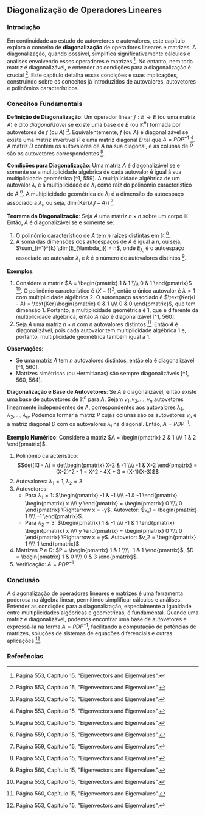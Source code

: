 ## Diagonalização de Operadores Lineares

### Introdução
Em continuidade ao estudo de autovetores e autovalores, este capítulo explora o conceito de **diagonalização** de operadores lineares e matrizes. A diagonalização, quando possível, simplifica significativamente cálculos e análises envolvendo esses operadores e matrizes [^1]. No entanto, nem toda matriz é diagonalizável, e entender as condições para a diagonalização é crucial [^1]. Este capítulo detalha essas condições e suas implicações, construindo sobre os conceitos já introduzidos de autovalores, autovetores e polinômios característicos.

### Conceitos Fundamentais

**Definição de Diagonalização**: Um operador linear $f: E \rightarrow E$ (ou uma matriz $A$) é dito *diagonalizável* se existe uma base de $E$ (ou $\mathbb{K}^n$) formada por autovetores de $f$ (ou $A$) [^1]. Equivalentemente, $f$ (ou $A$) é diagonalizável se existe uma matriz invertível $P$ e uma matriz diagonal $D$ tal que $A = PDP^{-1}$ [^1]. A matriz $D$ contém os autovalores de $A$ na sua diagonal, e as colunas de $P$ são os autovetores correspondentes [^1].

**Condições para Diagonalização**: Uma matriz $A$ é diagonalizável se e somente se a multiplicidade algébrica de cada autovalor é igual à sua multiplicidade geométrica [^1, 559]. A multiplicidade algébrica de um autovalor $\lambda_i$ é a multiplicidade de $\lambda_i$ como raiz do polinômio característico de $A$ [^559]. A multiplicidade geométrica de $\lambda_i$ é a dimensão do autoespaço associado a $\lambda_i$, ou seja, $\dim(\text{Ker}(\lambda_i I - A))$ [^559].

**Teorema da Diagonalização**: Seja $A$ uma matriz $n \times n$ sobre um corpo $\mathbb{K}$. Então, $A$ é diagonalizável se e somente se:
1. O polinômio característico de $A$ tem $n$ raízes distintas em $\mathbb{K}$ [^1].
2. A soma das dimensões dos autoespaços de $A$ é igual a $n$, ou seja, $\sum_{i=1}^{k} \dim(E_{\lambda_i}) = n$, onde $E_{\lambda_i}$ é o autoespaço associado ao autovalor $\lambda_i$ e $k$ é o número de autovalores distintos [^560].

**Exemplos**:

1.  Considere a matriz $A = \begin{pmatrix} 1 & 1 \\\\ 0 & 1 \end{pmatrix}$ [^1]. O polinômio característico é $(X-1)^2$, então o único autovalor é $\lambda = 1$ com multiplicidade algébrica 2. O autoespaço associado é $\text{Ker}(I - A) = \text{Ker}\begin{pmatrix} 0 & 1 \\\\ 0 & 0 \end{pmatrix}$, que tem dimensão 1. Portanto, a multiplicidade geométrica é 1, que é diferente da multiplicidade algébrica, então $A$ não é diagonalizável [^1, 560].
2.  Seja $A$ uma matriz $n \times n$ com $n$ autovalores distintos [^560]. Então $A$ é diagonalizável, pois cada autovalor tem multiplicidade algébrica 1 e, portanto, multiplicidade geométrica também igual a 1.

**Observações**:
*   Se uma matriz $A$ tem $n$ autovalores distintos, então ela é diagonalizável [^1, 560].
*   Matrizes simétricas (ou Hermitianas) são sempre diagonalizáveis [^1, 560, 564].

**Diagonalização e Base de Autovetores**:
Se $A$ é diagonalizável, então existe uma base de autovetores de $\mathbb{K}^n$ para $A$. Sejam $v_1, v_2, ..., v_n$ autovetores linearmente independentes de $A$, correspondentes aos autovalores $\lambda_1, \lambda_2, ..., \lambda_n$. Podemos formar a matriz $P$ cujas colunas são os autovetores $v_i$, e a matriz diagonal $D$ com os autovalores $\lambda_i$ na diagonal. Então, $A = PDP^{-1}$.

**Exemplo Numérico**:
Considere a matriz $A = \begin{pmatrix} 2 & 1 \\\\ 1 & 2 \end{pmatrix}$.
1. Polinômio característico: $$det(XI - A) = det\begin{pmatrix} X-2 & -1 \\\\ -1 & X-2 \end{pmatrix} = (X-2)^2 - 1 = X^2 - 4X + 3 = (X-1)(X-3)$$
2. Autovalores: $\lambda_1 = 1, \lambda_2 = 3$.
3. Autovetores:
    * Para $\lambda_1 = 1$: $\begin{pmatrix} -1 & -1 \\\\ -1 & -1 \end{pmatrix} \begin{pmatrix} x \\\\ y \end{pmatrix} = \begin{pmatrix} 0 \\\\ 0 \end{pmatrix} \Rightarrow x = -y$. Autovetor: $v_1 = \begin{pmatrix} 1 \\\\ -1 \end{pmatrix}$.
    * Para $\lambda_2 = 3$: $\begin{pmatrix} 1 & -1 \\\\ -1 & 1 \end{pmatrix} \begin{pmatrix} x \\\\ y \end{pmatrix} = \begin{pmatrix} 0 \\\\ 0 \end{pmatrix} \Rightarrow x = y$. Autovetor: $v_2 = \begin{pmatrix} 1 \\\\ 1 \end{pmatrix}$.
4. Matrizes $P$ e $D$: $P = \begin{pmatrix} 1 & 1 \\\\ -1 & 1 \end{pmatrix}$, $D = \begin{pmatrix} 1 & 0 \\\\ 0 & 3 \end{pmatrix}$.
5. Verificação: $A = PDP^{-1}$.

### Conclusão
A diagonalização de operadores lineares e matrizes é uma ferramenta poderosa na álgebra linear, permitindo simplificar cálculos e análises. Entender as condições para a diagonalização, especialmente a igualdade entre multiplicidades algébricas e geométricas, é fundamental. Quando uma matriz é diagonalizável, podemos encontrar uma base de autovetores e expressá-la na forma $A = PDP^{-1}$, facilitando a computação de potências de matrizes, soluções de sistemas de equações diferenciais e outras aplicações [^1].

### Referências
[^1]: Página 553, Capítulo 15, "Eigenvectors and Eigenvalues".
[^559]: Página 559, Capítulo 15, "Eigenvectors and Eigenvalues".
[^560]: Página 560, Capítulo 15, "Eigenvectors and Eigenvalues".
<!-- END -->